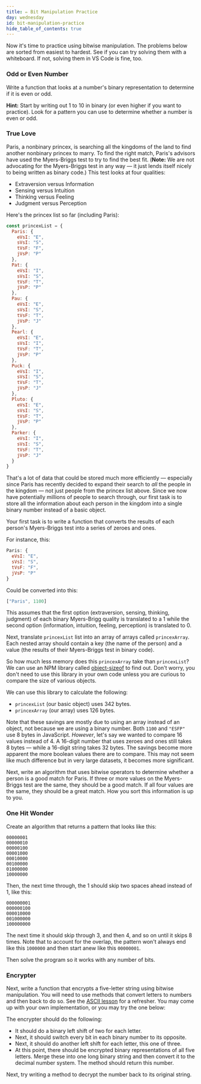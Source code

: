 ```yaml
---
title: ✏️ Bit Manipulation Practice
day: wednesday
id: bit-manipulation-practice
hide_table_of_contents: true
---
```


Now it's time to practice using bitwise manipulation. The problems below are sorted from easiest to hardest. See if you can try solving them with a whiteboard. If not, solving them in VS Code is fine, too.

### Odd or Even Number

Write a function that looks at a number's binary representation to determine if it is even or odd.

**Hint:** Start by writing out 1 to 10 in binary (or even higher if you want to practice). Look for a pattern you can use to determine whether a number is even or odd.

### True Love

Paris, a nonbinary princex, is searching all the kingdoms of the land to find another nonbinary princex to marry. To find the right match, Paris's advisors have used the Myers-Briggs test to try to find the best fit. (**Note:** We are not advocating for the Myers-Briggs test in any way — it just lends itself nicely to being written as binary code.) This test looks at four qualities:

* Extraversion versus Information
* Sensing versus Intuition
* Thinking versus Feeling
* Judgment versus Perception

Here's the princex list so far (including Paris):

```js
const princexList = {
  Paris: {
    eVsI: "E",
    sVsI: "S",
    tVsF: "F",
    jVsP: "P"
  },
  Pat: {
    eVsI: "I",
    sVsI: "S",
    tVsF: "T",
    jVsP: "P"
  },
  Pau: {
    eVsI: "E",
    sVsI: "S",
    tVsF: "T",
    jVsP: "J"
  },
  Pearl: {
    eVsI: "E",
    sVsI: "I",
    tVsF: "T",
    jVsP: "P"
  },
  Puck: {
    eVsI: "I",
    sVsI: "S",
    tVsF: "T",
    jVsP: "J"
  },
  Pluto: {
    eVsI: "E",
    sVsI: "S",
    tVsF: "T",
    jVsP: "P"
  },
  Parker: {
    eVsI: "I",
    sVsI: "S",
    tVsF: "T",
    jVsP: "J"
  }
}
```

That's a lot of data that could be stored much more efficiently — especially since Paris has recently decided to expand their search to _all_ the people in the kingdom — not just people from the princex list above. Since we now have potentially millions of people to search through, our first task is to store all the information about each person in the kingdom into a single binary number instead of a basic object.

Your first task is to write a function that converts the results of each person's Myers-Briggs test into a series of zeroes and ones.

For instance, this:

```js
Paris: {
  eVsI: "E",
  sVsI: "S",
  tVsF: "F",
  jVsP: "P"
}
```

Could be converted into this:

```js
["Paris", 1100]
```

This assumes that the first option (extraversion, sensing, thinking, judgment) of each binary Myers-Brigg quality is translated to a 1 while the second option (information, intuition, feeling, perception) is translated to 0.

Next, translate `princexList` list into an array of arrays called `princexArray`. Each nested array should contain a key (the name of the person) and a value (the results of their Myers-Briggs test in binary code).

So how much less memory does this `princexArray` take than `princexList`? We can use an NPM library called [object-sizeof](https://www.npmjs.com/package/object-sizeof) to find out. Don't worry, you don't need to use this library in your own code unless you are curious to compare the size of various objects.

We can use this library to calculate the following:

* `princexList` (our basic object) uses 342 bytes.
* `princexArray` (our array) uses 126 bytes.

Note that these savings are mostly due to using an array instead of an object, not because we are using a binary number. Both `1100` and `"ESFP"` use 8 bytes in JavaScript. _However_, let's say we wanted to compare 16 values instead of 4. A 16-digit number that uses zeroes and ones still takes 8 bytes — while a 16-digit string takes 32 bytes. The savings become more apparent the more boolean values there are to compare. This may not seem like much difference but in very large datasets, it becomes more significant.

Next, write an algorithm that uses bitwise operators to determine whether a person is a good match for Paris. If three or more values on the Myers-Briggs test are the same, they should be a good match. If all four values are the same, they should be a great match. How you sort this information is up to you.

### One Hit Wonder

Create an algorithm that returns a pattern that looks like this:

```
00000001
00000010
00000100
00001000
00010000
00100000
01000000
10000000
```

Then, the next time through, the 1 should skip two spaces ahead instead of 1, like this:

```
000000001
000000100
000010000
001000000
100000000
```

The next time it should skip through 3, and then 4, and so on until it skips 8 times. Note that to account for the overlap, the pattern won't always end like this `1000000` and then start anew like this `00000001`.

Then solve the program so it works with any number of bits.

### Encrypter

Next, write a function that encrypts a five-letter string using bitwise manipulation. You will need to use methods that convert letters to numbers and then back to do so. See the [ASCII lesson](/capstone/capstone-week-1/introduction-to-ascii) for a refresher. You may come up with your own implementation, or you may try the one below:

The encrypter should do the following:

* It should do a binary left shift of two for each letter.
* Next, it should switch every bit in each binary number to its opposite.
* Next, it should do another left shift for each letter, this one of three.
* At this point, there should be encrypted binary representations of all five letters. Merge these into one long binary string and then convert it to the decimal number system. The method should return this number.

Next, try writing a method to decrypt the number back to its original string.

